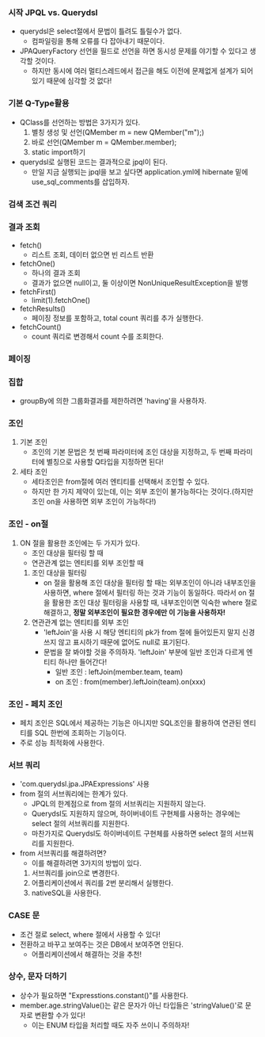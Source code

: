 ### 시작 JPQL vs. Querydsl
- querydsl은 select절에서 문법이 틀려도 틀릴수가 없다.
  - 컴파일링을 통해 오류를 다 잡아내기 때문이다.
- JPAQueryFactory 선언을 필드로 선언을 하면 동시성 문제를 야기할 수 있다고 생각할 것이다.
  - 하지만 동시에 여러 멀티스레드에서 접근을 해도 이전에 문제없게 설계가 되어있기 때문에 심각할 것 없다!

### 기본 Q-Type활용
- QClass를 선언하는 방법은 3가지가 있다.
  1. 별칭 생성 및 선언(QMember m = new QMember("m");)
  2. 바로 선언(QMember m = QMember.member);
  3. static import하기
- querydsl로 실행된 코드는 결과적으로 jpql이 된다.
  - 만일 지금 실행되는 jpql을 보고 싶다면 application.yml에 hibernate 밑에
  use_sql_comments를 삽입하자.

### 검색 조건 쿼리
### 결과 조회
- fetch()
  - 리스트 조회, 데이터 없으면 빈 리스트 반환
- fetchOne()
  - 하나의 결과 조회
  - 결과가 없으면 null이고, 둘 이상이면 NonUniqueResultException을 발행
- fetchFirst()
  - limit(1).fetchOne()
- fetchResults()
  - 페이징 정보를 포함하고, total count 쿼리를 추가 실행한다.
- fetchCount()
  - count 쿼리로 변경해서 count 수를 조회한다.

### 페이징
### 집합
- groupBy에 의한 그룹화결과를 제한하려면 'having'을 사용하자.

### 조인
1. 기본 조인
   - 조인의 기본 문법은 첫 번째 파라미터에 조인 대상을 지정하고, 두 번째 파라미터에 별칭으로 사용할
   Q타입을 지정하면 된다!
2. 세타 조인
   - 세타조인은 from절에 여러 엔티티를 선택해서 조인할 수 있다.
   - 하지만 한 가지 제약이 있는데, 이는 외부 조인이 불가능하다는 것이다.(하지만 조인 on을 사용하면 외부 조인이 가능하다!)

### 조인 - on절
1. ON 절을 활용한 조인에는 두 가지가 있다.
   - 조인 대상을 필터링 할 때
   - 연관관계 없는 엔티티를 외부 조인할 때
   1. 조인 대상을 필터링
      - on 절을 활용해 조인 대상을 필터링 할 때는 외부조인이 아니라 내부조인을 사용하면, where 절에서 필터링 하는 것과 기능이 동일하다.
      따라서 on 절을 활용한 조인 대상 필터링을 사용할 때, 내부조인이면 익숙한 where 절로 해결하고, **정말 외부조인이 필요한 경우에만 이 기능을 사용하자!**
   2. 연관관계 없는 엔티티를 외부 조인
      - 'leftJoin'을 사용 시 해당 엔티티의 pk가 from 절에 들어있든지 말지 신경쓰지 않고 표시하기 때문에 없어도 null로 표기된다.
      - 문법을 잘 봐야할 것을 주의하자. 'leftJoin' 부분에 일반 조인과 다르게 엔티티 하나만 들어간다!
        - 일반 조인 : leftJoin(member.team, team)
        - on 조인 : from(member).leftJoin(team).on(xxx)

### 조인 - 페치 조인
- 페치 조인은 SQL에서 제공하는 기능은 아니지만 SQL조인을 활용하여 연관된 엔티티를 SQL 한번에 조회하는 기능이다.
- 주로 성능 최적화에 사용한다.

### 서브 쿼리
- 'com.querydsl.jpa.JPAExpressions' 사용
- from 절의 서브쿼리에는 한계가 있다.
  - JPQL의 한계점으로 from 절의 서브쿼리는 지원하지 않는다.
  - Querydsl도 지원하지 않으며, 하이버네이트 구현체를 사용하는 경우에는 select 절의 서브쿼리를 지원한다.
  - 마찬가지로 Querydsl도 하이버네이트 구현체를 사용하면 select 절의 서브쿼리를 지원한다.
- from 서브쿼리를 해결하려면?
  - 이를 해결하려면 3가지의 방법이 있다.
  1. 서브쿼리를 join으로 변경한다.
  2. 어플리케이션에서 쿼리를 2번 분리해서 실행한다.
  3. nativeSQL을 사용한다.

### CASE 문
- 조건 절로 select, where 절에서 사용할 수 있다!
- 전환하고 바꾸고 보여주는 것은 DB에서 보여주면 안된다.
  - 어플리케이션에서 해결하는 것을 추천!

### 상수, 문자 더하기
- 상수가 필요하면 "Expresstions.constant()"를 사용한다.
- member.age.stringValue()는 같은 문자가 아닌 타입들은 'stringValue()'로 문자로 변환할 수가 있다!
  - 이는 ENUM 타입을 처리할 때도 자주 쓰이니 주의하자!
